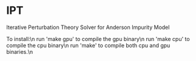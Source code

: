 # IPT
Iterative Perturbation Theory Solver for Anderson Impurity Model

To install:\n
  run 'make gpu' to compile the gpu binary\n
  run 'make cpu' to compile the cpu binary\n
  run 'make' to compile both cpu and gpu binaries.\n
